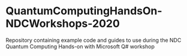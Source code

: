 # QuantumComputingHandsOn-NDCWorkshops-2020
Repository containing example code and guides to use during the NDC Quantum Computing Hands-on with Microsoft Q# workshop
